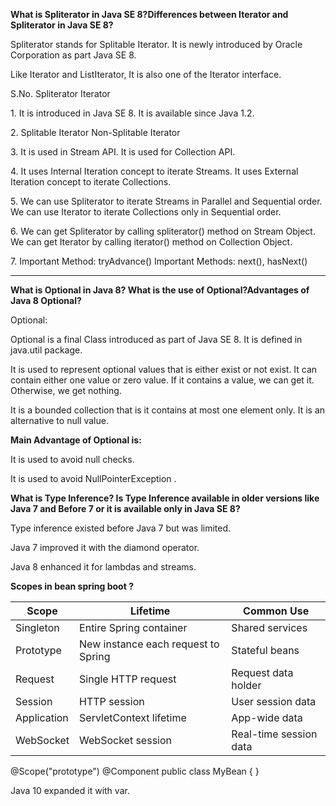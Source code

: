 **What is Spliterator in Java SE 8?Differences between Iterator and Spliterator in Java SE 8?**


Spliterator stands for Splitable Iterator. It is newly introduced by Oracle Corporation as part Java SE 8.

Like Iterator and ListIterator, It is also one of the Iterator interface.



S.No.	Spliterator	                Iterator



1\.	It is introduced in Java SE 8.	It is available since Java 1.2.

2\.	Splitable Iterator	        Non-Splitable Iterator

3\.	It is used in Stream API.	It is used for Collection API.

4\.	It uses Internal Iteration concept to iterate Streams.	It uses External Iteration concept to iterate Collections.

5\.	We can use Spliterator to iterate Streams in Parallel and Sequential order.	We can use Iterator to iterate Collections only in Sequential order.

6\.	We can get Spliterator by calling spliterator() method on Stream Object.	We can get Iterator by calling iterator() method on Collection Object.

7\.	Important Method: tryAdvance()	Important Methods: next(), hasNext()







-----------------------------------





**What is Optional in Java 8? What is the use of Optional?Advantages of Java 8 Optional?**

Optional:

Optional is a final Class introduced as part of Java SE 8. It is defined in java.util package.



It is used to represent optional values that is either exist or not exist. It can contain either one value or zero value. If it contains a value, we can get it. Otherwise, we get nothing.



It is a bounded collection that is it contains at most one element only. It is an alternative to  null  value.



**Main Advantage of Optional is:**



It is used to avoid null checks.

It is used to avoid  NullPointerException .





**What is Type Inference? Is Type Inference available in older versions like Java 7 and Before 7 or it is available only in Java SE 8?**



Type inference existed before Java 7 but was limited.



Java 7 improved it with the diamond operator.



Java 8 enhanced it for lambdas and streams.

**Scopes in bean spring boot ?**

| Scope       | Lifetime                            | Common Use             |
| ----------- | ----------------------------------- | ---------------------- |
| Singleton   | Entire Spring container             | Shared services        |
| Prototype   | New instance each request to Spring | Stateful beans         |
| Request     | Single HTTP request                 | Request data holder    |
| Session     | HTTP session                        | User session data      |
| Application | ServletContext lifetime             | App-wide data          |
| WebSocket   | WebSocket session                   | Real-time session data |


@Scope("prototype")
@Component
public class MyBean { }



Java 10 expanded it with var.

